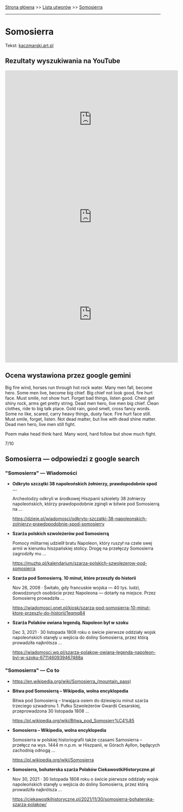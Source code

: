 [Strona główna](../index.md) >> [Lista utworów](../list.md) >> [Somosierra](550.md)

---

# Somosierra

Tekst: [kaczmarski.art.pl](https://www.kaczmarski.art.pl/tworczosc/wiersze/somosierra/)

## Rezultaty wyszukiwania na YouTube

<iframe width="560" height="315" src="https://www.youtube.com/embed/L-gvj_ZkCY0?si=IdontcarewhotheIRSsendsImnotpayingtaxes" title="YouTube video player" frameborder="0" allow="accelerometer; autoplay; clipboard-write; encrypted-media; gyroscope; picture-in-picture; web-share" referrerpolicy="strict-origin-when-cross-origin" allowfullscreen></iframe>

<iframe width="560" height="315" src="https://www.youtube.com/embed/clr9gqqZ6jg?si=IdontcarewhotheIRSsendsImnotpayingtaxes" title="YouTube video player" frameborder="0" allow="accelerometer; autoplay; clipboard-write; encrypted-media; gyroscope; picture-in-picture; web-share" referrerpolicy="strict-origin-when-cross-origin" allowfullscreen></iframe>

<iframe width="560" height="315" src="https://www.youtube.com/embed/P9NithCnSro?si=IdontcarewhotheIRSsendsImnotpayingtaxes" title="YouTube video player" frameborder="0" allow="accelerometer; autoplay; clipboard-write; encrypted-media; gyroscope; picture-in-picture; web-share" referrerpolicy="strict-origin-when-cross-origin" allowfullscreen></iframe>

## Ocena wystawiona przez google gemini

Big fire wind, horses run through hot rock water. Many men fall, become hero. Some men live, become big chief. Big chief not look good, fire hurt face. Must smile, not show hurt. Forget bad things, listen good. Chest get shiny rock, arms get pretty string. Dead men hero, live men big chief. Clean clothes, ride to big talk place. Gold rain, good smell, cross fancy words. Some no like, scared, carry heavy things, dusty face. Fire hurt face still. Must smile, forget, listen. Not dead matter, but live with dead shine matter. Dead men hero, live men still fight. 

Poem make head think hard. Many word, hard follow but show much fight.

7/10


## Somosierra — odpowiedzi z google search

### "Somosierra" — Wiadomości

- **Odkryto szczątki 38 napoleońskich żołnierzy, prawdopodobnie spod ...**

    Archeolodzy odkryli w środkowej Hiszpanii szkielety 38 żołnierzy napoleońskich, którzy prawdopodobnie zginęli w bitwie pod Somosierrą na ... 

   <https://dzieje.pl/wiadomosci/odkryto-szczatki-38-napoleonskich-zolnierzy-prawdopodobnie-spod-somosierry>
- **Szarża polskich szwoleżerów pod Somosierrą**

    Pomocy militarnej udzielił bratu Napoleon, który ruszył na czele swej armii w kierunku hiszpańskiej stolicy. Drogę na przełęczy Somosierra zagrodziły mu ... 

   <https://muzhp.pl/kalendarium/szarza-polskich-szwolezerow-pod-somosierra>
- **Szarża pod Somosierrą. 10 minut, które przeszły do historii**

    Nov 26, 2008  ·  Świtało, gdy francuskie wojska — 40 tys. ludzi, dowodzonych osobiście przez Napoleona — dotarły na miejsce. Przez Somosierrę prowadziła ... 

   <https://wiadomosci.onet.pl/kiosk/szarza-pod-somosierra-10-minut-ktore-przeszly-do-historii/1eqmq84>
- **Szarża Polaków owiana legendą. Napoleon był w szoku**

    Dec 3, 2021  ·  30 listopada 1808 roku o świcie pierwsze oddziały wojsk napoleońskich stanęły u wejścia do doliny Somosierra, przez którą prowadziła najkrótsza ... 

   <https://wiadomosci.wp.pl/szarza-polakow-owiana-legenda-napoleon-byl-w-szoku-6711460939467488a>

### "Somosierra" — Co to

- <https://en.wikipedia.org/wiki/Somosierra_(mountain_pass)>
- **Bitwa pod Somosierrą – Wikipedia, wolna encyklopedia**

    Bitwa pod Somosierrą – trwająca osiem do dziesięciu minut szarża trzeciego szwadronu 1. Pułku Szwoleżerów Gwardii Cesarskiej, przeprowadzona 30 listopada 1808 ... 

   <https://pl.wikipedia.org/wiki/Bitwa_pod_Somosierr%C4%85>
- **Somosierra – Wikipedia, wolna encyklopedia**

    Somosierra w polskiej historiografii także czasami Samosierra – przełęcz na wys. 1444 m n.p.m. w Hiszpanii, w Górach Ayllon, będących zachodnią odnogą ... 

   <https://pl.wikipedia.org/wiki/Somosierra>
- **Somosierra, bohaterska szarża Polaków  CiekawostkiHistoryczne.pl**

    Nov 30, 2021  ·  30 listopada 1808 roku o świcie pierwsze oddziały wojsk napoleońskich stanęły u wejścia do doliny Somosierra, przez którą prowadziła najkrótsza ... 

   <https://ciekawostkihistoryczne.pl/2021/11/30/somosierra-bohaterska-szarza-polakow/>

